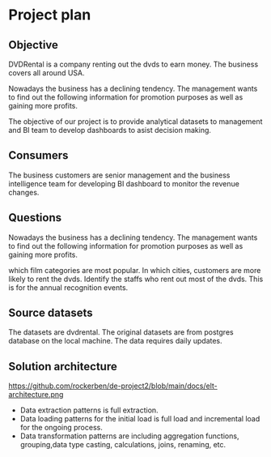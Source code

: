 # Project plan

## Objective

DVDRental is a company renting out the dvds to earn money. The business covers all around USA. 

Nowadays the business has a declining tendency. The management wants to find out the following information for promotion purposes as well as gaining more profits.

The objective of our project is to provide analytical datasets to management and BI team to develop dashboards to asist decision making.


## Consumers

The business customers are senior management and the business intelligence team for developing BI dashboard to monitor the revenue changes.

## Questions

Nowadays the business has a declining tendency. The management wants to find out the following information for promotion purposes as well as gaining more profits.

which film categories are most popular.
In which cities, customers are more likely to rent the dvds.
Identify the staffs who rent out most of the dvds. This is for the annual recognition events.

## Source datasets

The datasets are dvdrental. The original datasets are from postgres database on the local machine. The data requires daily updates.


## Solution architecture

https://github.com/rockerben/de-project2/blob/main/docs/elt-architecture.png


- Data extraction patterns is full extraction.
- Data loading patterns for the initial load is full load and incremental load for the ongoing process.
- Data transformation patterns are including aggregation functions, grouping,data type casting, calculations, joins, renaming, etc.

